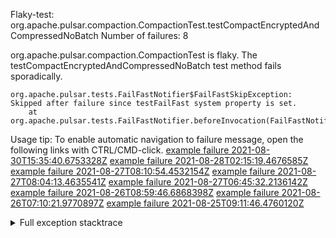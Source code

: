         
Flaky-test: org.apache.pulsar.compaction.CompactionTest.testCompactEncryptedAndCompressedNoBatch
Number of failures: 8

org.apache.pulsar.compaction.CompactionTest is flaky. The testCompactEncryptedAndCompressedNoBatch test method fails sporadically.

```
org.apache.pulsar.tests.FailFastNotifier$FailFastSkipException: Skipped after failure since testFailFast system property is set.
	at org.apache.pulsar.tests.FailFastNotifier.beforeInvocation(FailFastNotifier.java:88)

```

Usage tip: To enable automatic navigation to failure message, open the following links with CTRL/CMD-click.
[example failure 2021-08-30T15:35:40.6753328Z](https://github.com/apache/pulsar/runs/3463119398?check_suite_focus=true#step:9:3085)
[example failure 2021-08-28T02:15:19.4676585Z](https://github.com/apache/pulsar/runs/3448473880?check_suite_focus=true#step:9:2082)
[example failure 2021-08-27T08:10:54.4532154Z](https://github.com/apache/pulsar/runs/3440980370?check_suite_focus=true#step:9:2149)
[example failure 2021-08-27T08:04:13.4635541Z](https://github.com/apache/pulsar/runs/3440855241?check_suite_focus=true#step:9:2074)
[example failure 2021-08-27T06:45:32.2136142Z](https://github.com/apache/pulsar/runs/3440411158?check_suite_focus=true#step:9:2075)
[example failure 2021-08-26T08:59:46.6868398Z](https://github.com/apache/pulsar/runs/3430539961?check_suite_focus=true#step:9:2784)
[example failure 2021-08-26T07:10:21.9770897Z](https://github.com/apache/pulsar/runs/3429892136?check_suite_focus=true#step:9:2136)
[example failure 2021-08-25T09:11:46.4760120Z](https://github.com/apache/pulsar/runs/3420085427?check_suite_focus=true#step:10:2064)


<details>
<summary>Full exception stacktrace</summary>
<code><pre>
org.apache.pulsar.tests.FailFastNotifier$FailFastSkipException: Skipped after failure since testFailFast system property is set.
	at org.apache.pulsar.tests.FailFastNotifier.beforeInvocation(FailFastNotifier.java:88)

</pre></code>
</details>

